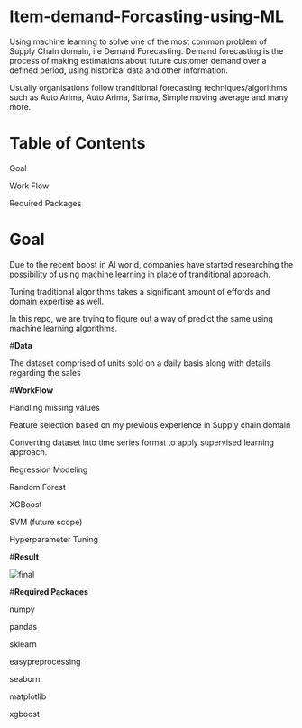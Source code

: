 # Item-demand-Forcasting-using-ML
Using machine learning to solve one of the most common problem of Supply Chain domain, i.e Demand Forecasting.
Demand forecasting is the process of making estimations about future customer demand over a defined period, using historical data and other information.

Usually organisations follow tranditional forecasting techniques/algorithms such as Auto Arima, Auto Arima, Sarima, Simple moving average and many more.

# **Table of Contents**
Goal 

Work Flow

Required Packages

# **Goal**

Due to the recent boost in AI world, companies have started researching the possibility of using machine learning in place of tranditional approach.

Tuning traditional algorithms takes a significant amount of effords and domain expertise as well.

In this repo, we are trying to figure out a way of predict the same using machine learning algorithms.

#**Data**

The dataset comprised of units sold on a daily basis along with details regarding the sales

#**WorkFlow**

Handling missing values

Feature selection based on my previous experience in Supply chain domain

Converting dataset into time series format to apply supervised learning approach.

Regression Modeling

Random Forest

XGBoost

SVM (future scope)

Hyperparameter Tuning

#**Result**

![final](https://user-images.githubusercontent.com/68984080/222012679-d7351fd5-d522-4066-8062-48ffeb77c01a.png)

#**Required Packages**

numpy

pandas

sklearn

easypreprocessing

seaborn

matplotlib

xgboost
